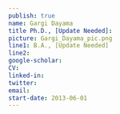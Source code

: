 ```yaml
---
publish: true
name: Gargi Dayama
title Ph.D., [Update Needed]:
picture: Gargi_Dayama_pic.png
line1: B.A., [Update Needed]
line2: 
google-scholar: 
CV:
linked-in: 
twitter:
email:
start-date: 2013-06-01
---
```

